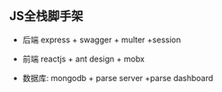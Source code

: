 ## JS全栈脚手架

* 后端 express + swagger + multer +session

* 前端 reactjs + ant design + mobx

* 数据库: mongodb + parse server +parse dashboard

